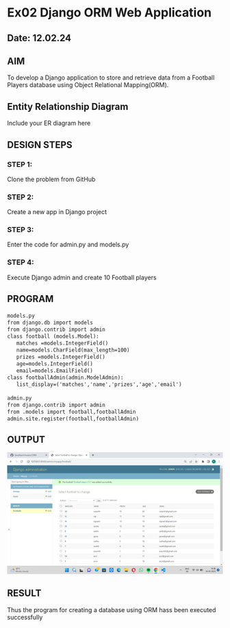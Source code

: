 # Ex02 Django ORM Web Application
## Date: 12.02.24

## AIM
To develop a Django application to store and retrieve data from a Football Players database using Object Relational Mapping(ORM).

## Entity Relationship Diagram

Include your ER diagram here

## DESIGN STEPS

### STEP 1:
Clone the problem from GitHub

### STEP 2:
Create a new app in Django project

### STEP 3:
Enter the code for admin.py and models.py

### STEP 4:
Execute Django admin and create 10 Football players

## PROGRAM
```
models.py
from django.db import models
from django.contrib import admin
class football (models.Model):
   matches =models.IntegerField()
   name=models.CharField(max_length=100)
   prizes =models.IntegerField()
   age=models.IntegerField()
   email=models.EmailField()
class footballAdmin(admin.ModelAdmin):
   list_display=('matches','name','prizes','age','email')

admin.py
from django.contrib import admin
from .models import football,footballAdmin
admin.site.register(football,footballAdmin)
```

## OUTPUT
![Alt text](<Screenshot (1).png>)

## RESULT
Thus the program for creating a database using ORM hass been executed successfully
